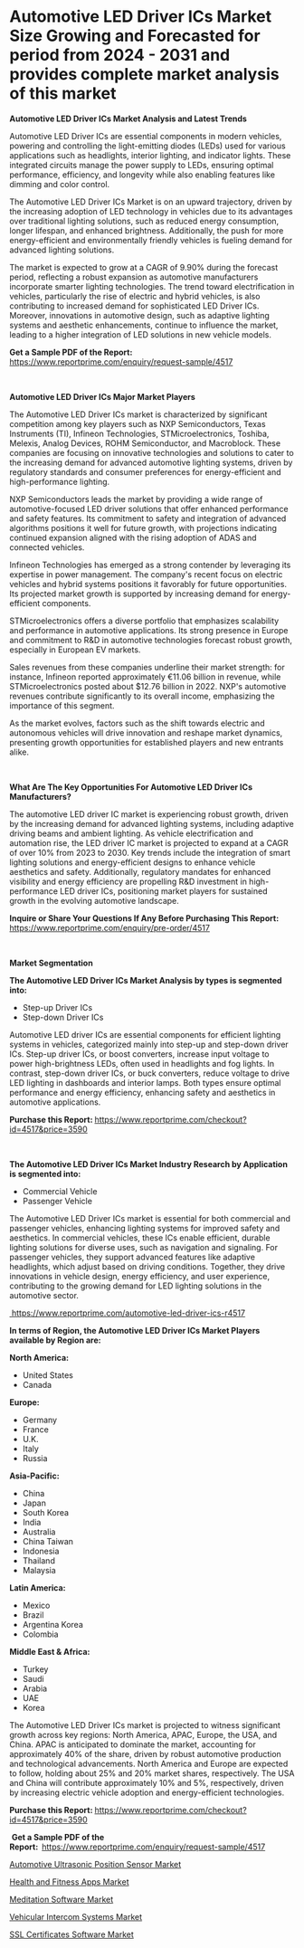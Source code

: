 <p><h1>Automotive LED Driver ICs Market Size Growing and Forecasted for period from 2024 - 2031 and provides complete market analysis of this market</h1></p><p><strong>Automotive LED Driver ICs Market Analysis and Latest Trends</strong></p>
<p><p>Automotive LED Driver ICs are essential components in modern vehicles, powering and controlling the light-emitting diodes (LEDs) used for various applications such as headlights, interior lighting, and indicator lights. These integrated circuits manage the power supply to LEDs, ensuring optimal performance, efficiency, and longevity while also enabling features like dimming and color control.</p><p>The Automotive LED Driver ICs Market is on an upward trajectory, driven by the increasing adoption of LED technology in vehicles due to its advantages over traditional lighting solutions, such as reduced energy consumption, longer lifespan, and enhanced brightness. Additionally, the push for more energy-efficient and environmentally friendly vehicles is fueling demand for advanced lighting solutions.</p><p>The market is expected to grow at a CAGR of 9.90% during the forecast period, reflecting a robust expansion as automotive manufacturers incorporate smarter lighting technologies. The trend toward electrification in vehicles, particularly the rise of electric and hybrid vehicles, is also contributing to increased demand for sophisticated LED Driver ICs. Moreover, innovations in automotive design, such as adaptive lighting systems and aesthetic enhancements, continue to influence the market, leading to a higher integration of LED solutions in new vehicle models.</p></p>
<p><strong>Get a Sample PDF of the Report:&nbsp;</strong> <a href="https://www.reportprime.com/enquiry/request-sample/4517">https://www.reportprime.com/enquiry/request-sample/4517</a></p>
<p>&nbsp;</p>
<p><strong>Automotive LED Driver ICs Major Market Players</strong></p>
<p><p>The Automotive LED Driver ICs market is characterized by significant competition among key players such as NXP Semiconductors, Texas Instruments (TI), Infineon Technologies, STMicroelectronics, Toshiba, Melexis, Analog Devices, ROHM Semiconductor, and Macroblock. These companies are focusing on innovative technologies and solutions to cater to the increasing demand for advanced automotive lighting systems, driven by regulatory standards and consumer preferences for energy-efficient and high-performance lighting.</p><p>NXP Semiconductors leads the market by providing a wide range of automotive-focused LED driver solutions that offer enhanced performance and safety features. Its commitment to safety and integration of advanced algorithms positions it well for future growth, with projections indicating continued expansion aligned with the rising adoption of ADAS and connected vehicles.</p><p>Infineon Technologies has emerged as a strong contender by leveraging its expertise in power management. The company's recent focus on electric vehicles and hybrid systems positions it favorably for future opportunities. Its projected market growth is supported by increasing demand for energy-efficient components.</p><p>STMicroelectronics offers a diverse portfolio that emphasizes scalability and performance in automotive applications. Its strong presence in Europe and commitment to R&D in automotive technologies forecast robust growth, especially in European EV markets.</p><p>Sales revenues from these companies underline their market strength: for instance, Infineon reported approximately €11.06 billion in revenue, while STMicroelectronics posted about $12.76 billion in 2022. NXP's automotive revenues contribute significantly to its overall income, emphasizing the importance of this segment.</p><p>As the market evolves, factors such as the shift towards electric and autonomous vehicles will drive innovation and reshape market dynamics, presenting growth opportunities for established players and new entrants alike.</p></p>
<p>&nbsp;</p>
<p><strong>What Are The Key Opportunities For Automotive LED Driver ICs Manufacturers?</strong></p>
<p><p>The automotive LED driver IC market is experiencing robust growth, driven by the increasing demand for advanced lighting systems, including adaptive driving beams and ambient lighting. As vehicle electrification and automation rise, the LED driver IC market is projected to expand at a CAGR of over 10% from 2023 to 2030. Key trends include the integration of smart lighting solutions and energy-efficient designs to enhance vehicle aesthetics and safety. Additionally, regulatory mandates for enhanced visibility and energy efficiency are propelling R&D investment in high-performance LED driver ICs, positioning market players for sustained growth in the evolving automotive landscape.</p></p>
<p><strong>Inquire or Share Your Questions If Any Before Purchasing This Report:</strong> <a href="https://www.reportprime.com/enquiry/pre-order/4517">https://www.reportprime.com/enquiry/pre-order/4517</a></p>
<p>&nbsp;</p>
<p><strong>Market Segmentation</strong></p>
<p><strong>The Automotive LED Driver ICs Market Analysis by types is segmented into:</strong></p>
<p><ul><li>Step-up Driver ICs</li><li>Step-down Driver ICs</li></ul></p>
<p><p>Automotive LED driver ICs are essential components for efficient lighting systems in vehicles, categorized mainly into step-up and step-down driver ICs. Step-up driver ICs, or boost converters, increase input voltage to power high-brightness LEDs, often used in headlights and fog lights. In contrast, step-down driver ICs, or buck converters, reduce voltage to drive LED lighting in dashboards and interior lamps. Both types ensure optimal performance and energy efficiency, enhancing safety and aesthetics in automotive applications.</p></p>
<p><strong>Purchase this Report:&nbsp;</strong><a href="https://www.reportprime.com/checkout?id=4517&price=3590">https://www.reportprime.com/checkout?id=4517&price=3590</a></p>
<p>&nbsp;</p>
<p><strong>The Automotive LED Driver ICs Market Industry Research by Application is segmented into:</strong></p>
<p><ul><li>Commercial Vehicle</li><li>Passenger Vehicle</li></ul></p>
<p><p>The Automotive LED Driver ICs market is essential for both commercial and passenger vehicles, enhancing lighting systems for improved safety and aesthetics. In commercial vehicles, these ICs enable efficient, durable lighting solutions for diverse uses, such as navigation and signaling. For passenger vehicles, they support advanced features like adaptive headlights, which adjust based on driving conditions. Together, they drive innovations in vehicle design, energy efficiency, and user experience, contributing to the growing demand for LED lighting solutions in the automotive sector.</p></p>
<p><a href="https://www.reportprime.com/automotive-led-driver-ics-r4517">&nbsp;https://www.reportprime.com/automotive-led-driver-ics-r4517</a></p>
<p><strong>In terms of Region, the Automotive LED Driver ICs Market Players available by Region are:</strong></p>
<p>
    <p> <strong> North America: </strong>
        <ul>
            <li>United States</li>
            <li>Canada</li>
        </ul>
        </p> 
    <p> <strong> Europe: </strong>
        <ul>
            <li>Germany</li>
            <li>France</li>
            <li>U.K.</li>
            <li>Italy</li>
            <li>Russia</li>
        </ul>
        </p> 
    <p> <strong> Asia-Pacific: </strong>
        <ul>
            <li>China</li>
            <li>Japan</li>
            <li>South Korea</li>
            <li>India</li>
            <li>Australia</li>
            <li>China Taiwan</li>
            <li>Indonesia</li>
            <li>Thailand</li>
            <li>Malaysia</li>
        </ul>
        </p> 
    <p> <strong> Latin America: </strong>
        <ul>
            <li>Mexico</li>
            <li>Brazil</li>
            <li>Argentina Korea</li>
            <li>Colombia</li>
        </ul>
        </p> 
    <p> <strong> Middle East & Africa: </strong>
        <ul>
            <li>Turkey</li>
            <li>Saudi</li>
            <li>Arabia</li>
            <li>UAE</li>
            <li>Korea</li>
        </ul>
    </p>
    </p>
<p><p>The Automotive LED Driver ICs market is projected to witness significant growth across key regions: North America, APAC, Europe, the USA, and China. APAC is anticipated to dominate the market, accounting for approximately 40% of the share, driven by robust automotive production and technological advancements. North America and Europe are expected to follow, holding about 25% and 20% market shares, respectively. The USA and China will contribute approximately 10% and 5%, respectively, driven by increasing electric vehicle adoption and energy-efficient technologies.</p></p>
<p><strong>Purchase this Report: </strong><a href="https://www.reportprime.com/checkout?id=4517&price=3590">https://www.reportprime.com/checkout?id=4517&price=3590</a></p>
<p>&nbsp;<strong>Get a Sample PDF of the Report:&nbsp;&nbsp;</strong><a href="https://www.reportprime.com/enquiry/request-sample/4517">https://www.reportprime.com/enquiry/request-sample/4517</a></p>
<p><strong></strong></p>
<p><p><a href="https://github.com/MarilynDouglas476/Market-Research-Report-List-1/blob/main/automotive-ultrasonic-position-sensor-market.md">Automotive Ultrasonic Position Sensor Market</a></p><p><a href="https://www.linkedin.com/pulse/market-insights-global-health-fitness-apps-forecast-innovation-vijme?trackingId=sUspAI35SVmSRhQHKQoiSA%3D%3D">Health and Fitness Apps Market</a></p><p><a href="https://www.linkedin.com/pulse/exploring-meditation-software-market-dynamics-revenue-analysis-c9ike?trackingId=h3h%2BOPrRRxGgXOa9UoFXcA%3D%3D">Meditation Software Market</a></p><p><a href="https://github.com/FahadAhmed223/Market-Research-Report-List-1/blob/main/vehicular-intercom-systems-market.md">Vehicular Intercom Systems Market</a></p><p><a href="https://issuu.com/reportprime-2/docs/ssl-certificates-software-market-si_441a2777640a84">SSL Certificates Software Market</a></p></p>